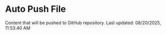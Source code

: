 # Auto Push File

Content that will be pushed to GitHub repository.
Last updated: 08/20/2025, 11:53:40 AM